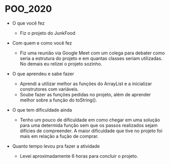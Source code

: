 # POO_2020

- O que você fez
    - Fiz o projeto do JunkFood 
- Com quem e como você fez
    - Fiz uma reunião via Google Meet com um colega para debater como seria a estrutura do projeto 
	  e em quantas classes seriam utilizadas. No demais eu relizei o projeto sozinho.
	  
- O que aprendeu e sabe fazer
	- Aprendi a utilizar melhor as funções do ArrayList e a inicializar construtores com variáveis.
	- Soube fazer as funções pedidas no projeto, além de aprender melhor sobre a função do toString().
	
- O que tem dificuldade ainda
	- Tenho um pouco de dificuldade em como chegar em uma solução para uma determida função sem que
	  os passos realizados sejam difícies de compreender. A maior dificuldade que tive no projeto
	  foi mais em relação a fução de comprar.

- Quanto tempo levou pra fazer a atividade
	- Levei aproximadamente 6 horas para concluir o projeto.